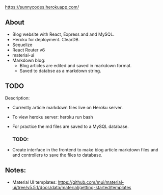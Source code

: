 https://sunnycodes.herokuapp.com/

## About

- Blog website with React, Express and and MySQL.
- Heroku for deployment. ClearDB.
- Sequelize
- React Router v6
- material-ui
- Markdown blog:
  - Blog articles are edited and saved in markdown format.
  - Saved to databse as a markdown string.

## TODO

Description:

- Currently article markdown files live on Heroku server.
- To view heroku server: heroku run bash
- For practice the md files are saved to a MySQL database.

  ### TODO:

- Create interface in the frontend to make blog article markdown files
  and and controllers to save the files to database.

## Notes:

- Material UI templates: https://github.com/mui/material-ui/tree/v5.5.1/docs/data/material/getting-started/templates
